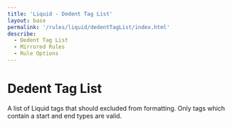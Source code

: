 ```yaml
---
title: 'Liquid - Dedent Tag List'
layout: base
permalink: '/rules/liquid/dedentTagList/index.html'
describe:
  - Dedent Tag List
  - Mirrored Rules
  - Rule Options
---
```


# Dedent Tag List

A list of Liquid tags that should excluded from formatting. Only tags which contain a start and end types are valid.
